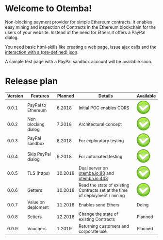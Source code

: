 <h1 id="welcome-to-otemba">Welcome to Otemba!</h1>
<p>Non-blocking payment provider for simple Ethereum contracts. It enables easy mining and inspection of Contracts in the Ethereum blockchain for the users of your website. Instead of the need for Ethers it offers a PayPal dialog.</p>
<p>You need basic html-skills like creating a web page, issue ajax calls and the <a href="https://github.com/Otemba/paypal-to-eth/tree/master/mining">interaction with a (pre-defined) json</a>.</p>
<p>A sample test page with a PayPal sandbox account will be available soon.</p>
<h1 id="release-plan">Release plan</h1>

<table>
<thead>
<tr>
<th>Version</th>
<th>Features</th>
<th>Planned</th>
<th>Details</th>
<th>Available</th>
</tr>
</thead>
<tbody>
<tr>
<td>0.0.1</td>
<td>PayPal to Ethereum</td>
<td>6.2018</td>
<td>Initial POC enables CORS</td>
<td><img src="https://github.com/Otemba/paypal-to-eth/blob/master/images/ok.png" alt="done"></td>
</tr>
<tr>
<td>0.0.2</td>
<td>Non blocking dialog</td>
<td>7.2018</td>
<td>Architectural concept</td>
<td><img src="https://github.com/Otemba/paypal-to-eth/blob/master/images/ok.png" alt="done"></td>
</tr>
<tr>
<td>0.0.3</td>
<td>PayPal sandbox</td>
<td>8.2018</td>
<td>For exploratory testing</td>
<td><img src="https://github.com/Otemba/paypal-to-eth/blob/master/images/ok.png" alt="done"></td>
</tr>
<tr>
<td>0.0.4</td>
<td>Skip PayPal dialog</td>
<td>9.2018</td>
<td>For automated testing</td>
<td><img src="https://github.com/Otemba/paypal-to-eth/blob/master/images/ok.png" alt="done"></td>
</tr>
<tr>
<td>0.0.5</td>
<td>TLS (https)</td>
<td>10.2018</td>
<td>Dual server on <a href="http://otemba.io:80">otemba.io:80</a> and <a href="http://otemba.io:443">otemba.io:443</a></td>
<td><img src="https://github.com/Otemba/paypal-to-eth/blob/master/images/ok.png" alt="done"></td>
</tr>
<tr>
<td>0.0.6</td>
<td>Getters</td>
<td>10.2018</td>
<td>Read the state of existing Contracts set at the time of deployment / mining</td>
<td><img src="https://github.com/Otemba/paypal-to-eth/blob/master/images/ok.png" alt="done"></td>
</tr>
<tr>
<td>0.0.7</td>
<td>Value on deploment</td>
<td>11.2018</td>
<td>Enables send Ethers</td>
<td>Doing</td>
</tr>
<tr>
<td>0.0.8</td>
<td>Setters</td>
<td>12.2018</td>
<td>Change the state of existing Contracts</td>
<td>Planned</td>
</tr>
<tr>
<td>0.0.9</td>
<td>Vouchers</td>
<td>1.2019</td>
<td>Returning customers and corporate use</td>
<td>Planned</td>
</tr>
</tbody>
</table>
